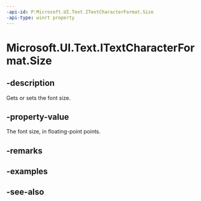 ```yaml
---
-api-id: P:Microsoft.UI.Text.ITextCharacterFormat.Size
-api-type: winrt property
---
```


<!-- Property syntax
public float Size { get;  set; }
-->

# Microsoft.UI.Text.ITextCharacterFormat.Size

## -description
Gets or sets the font size.

## -property-value
The font size, in floating-point points.

## -remarks

## -examples

## -see-also
